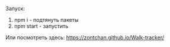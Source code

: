Запуск:  
1. npm i - подтянуть пакеты
2. npm start - запустить  

Или посмотреть здесь: https://zontchan.github.io/Walk-tracker/